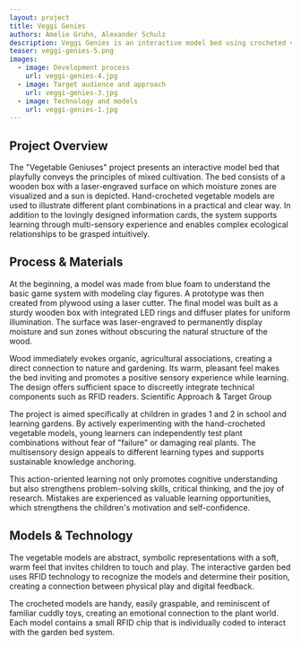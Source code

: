 ```yaml
---
layout: project
title: Veggi Genies
authors: Amelie Gruhn, Alexander Schulz
description: Veggi Genies is an interactive model bed using crocheted vegetable figures, info cards, and visual feedback to playfully teach mixed cultivation, water, and sun needs – for children and curious adults.
teaser: veggi-genies-5.png
images: 
  - image: Development process
    url: veggi-genies-4.jpg
  - image: Target audience and approach
    url: veggi-genies-3.jpg
  - image: Technology and models
    url: veggi-genies-1.jpg
---
```


## Project Overview

The "Vegetable Geniuses" project presents an interactive model bed that playfully conveys the principles of mixed cultivation. The bed consists of a wooden box with a laser-engraved surface on which moisture zones are visualized and a sun is depicted. Hand-crocheted vegetable models are used to illustrate different plant combinations in a practical and clear way. In addition to the lovingly designed information cards, the system supports learning through multi-sensory experience and enables complex ecological relationships to be grasped intuitively.

## Process & Materials

At the beginning, a model was made from blue foam to understand the basic game system with modeling clay figures. A prototype was then created from plywood using a laser cutter. The final model was built as a sturdy wooden box with integrated LED rings and diffuser plates for uniform illumination. The surface was laser-engraved to permanently display moisture and sun zones without obscuring the natural structure of the wood.

Wood immediately evokes organic, agricultural associations, creating a direct connection to nature and gardening. Its warm, pleasant feel makes the bed inviting and promotes a positive sensory experience while learning. The design offers sufficient space to discreetly integrate technical components such as RFID readers.
Scientific Approach & Target Group

The project is aimed specifically at children in grades 1 and 2 in school and learning gardens. By actively experimenting with the hand-crocheted vegetable models, young learners can independently test plant combinations without fear of "failure" or damaging real plants. The multisensory design appeals to different learning types and supports sustainable knowledge anchoring.

This action-oriented learning not only promotes cognitive understanding but also strengthens problem-solving skills, critical thinking, and the joy of research. Mistakes are experienced as valuable learning opportunities, which strengthens the children's motivation and self-confidence.

## Models & Technology

The vegetable models are abstract, symbolic representations with a soft, warm feel that invites children to touch and play. The interactive garden bed uses RFID technology to recognize the models and determine their position, creating a connection between physical play and digital feedback.

The crocheted models are handy, easily graspable, and reminiscent of familiar cuddly toys, creating an emotional connection to the plant world. Each model contains a small RFID chip that is individually coded to interact with the garden bed system.
